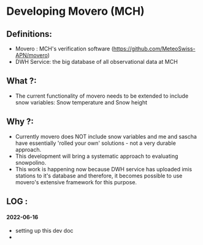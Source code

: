# Developing Movero (MCH)

## Definitions:

- Movero : MCH's verification software (https://github.com/MeteoSwiss-APN/movero)
- DWH Service: the big database of all observational data at MCH

## What ?:

- The current functionality of movero needs to be extended to include snow variables: Snow temperature and Snow height

## Why ?:

- Currently movero does NOT include snow variables and me and sascha have essentially 'rolled your own' solutions - not a very durable approach.
- This development will bring a systematic approach to evaluating snowpolino.
- This work is happening now because DWH service has uploaded imis stations to it's database and therefore, it becomes possible to use movero's extensive framework for this purpose.

## LOG :

#### 2022-06-16

- setting up this dev doc
-

####
